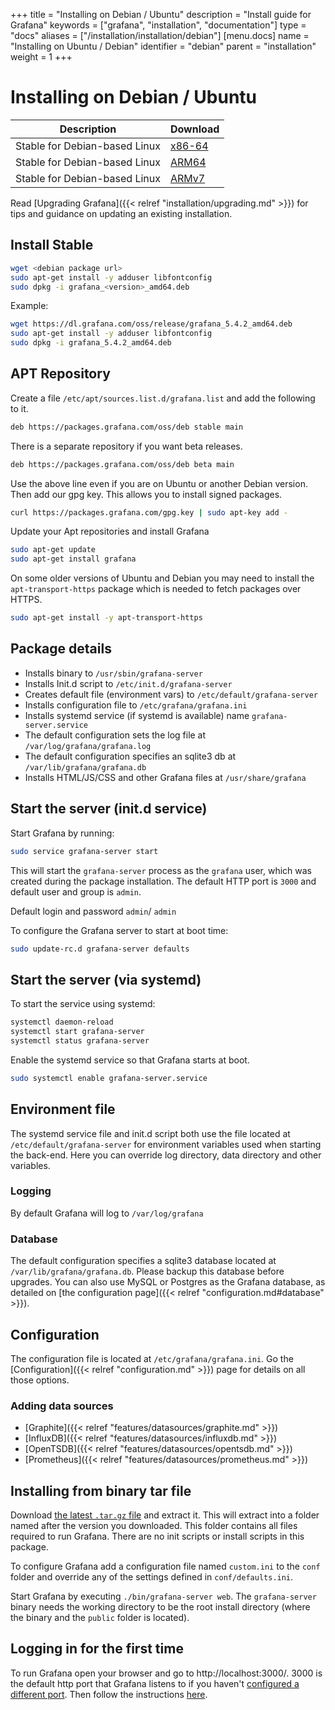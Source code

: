 +++
title = "Installing on Debian / Ubuntu"
description = "Install guide for Grafana"
keywords = ["grafana", "installation", "documentation"]
type = "docs"
aliases = ["/installation/installation/debian"]
[menu.docs]
name = "Installing on Ubuntu / Debian"
identifier = "debian"
parent = "installation"
weight = 1
+++

# Installing on Debian / Ubuntu

Description | Download
------------ | -------------
Stable for Debian-based Linux | [x86-64](https://grafana.com/grafana/download?platform=linux)
Stable for Debian-based Linux | [ARM64](https://grafana.com/grafana/download?platform=arm)
Stable for Debian-based Linux | [ARMv7](https://grafana.com/grafana/download?platform=arm)

Read [Upgrading Grafana]({{< relref "installation/upgrading.md" >}}) for tips and guidance on updating an existing
installation.

## Install Stable


```bash
wget <debian package url>
sudo apt-get install -y adduser libfontconfig
sudo dpkg -i grafana_<version>_amd64.deb
```

Example:

```bash
wget https://dl.grafana.com/oss/release/grafana_5.4.2_amd64.deb
sudo apt-get install -y adduser libfontconfig
sudo dpkg -i grafana_5.4.2_amd64.deb
```

## APT Repository

Create a file `/etc/apt/sources.list.d/grafana.list` and add the following to it.

```bash
deb https://packages.grafana.com/oss/deb stable main
```

There is a separate repository if you want beta releases.

```bash
deb https://packages.grafana.com/oss/deb beta main
```

Use the above line even if you are on Ubuntu or another Debian version. Then add our gpg key. This allows you to install signed packages.

```bash
curl https://packages.grafana.com/gpg.key | sudo apt-key add -
```

Update your Apt repositories and install Grafana

```bash
sudo apt-get update
sudo apt-get install grafana
```

On some older versions of Ubuntu and Debian you may need to install the
`apt-transport-https` package which is needed to fetch packages over
HTTPS.

```bash
sudo apt-get install -y apt-transport-https
```

## Package details

- Installs binary to `/usr/sbin/grafana-server`
- Installs Init.d script to `/etc/init.d/grafana-server`
- Creates default file (environment vars) to `/etc/default/grafana-server`
- Installs configuration file to `/etc/grafana/grafana.ini`
- Installs systemd service (if systemd is available) name `grafana-server.service`
- The default configuration sets the log file at `/var/log/grafana/grafana.log`
- The default configuration specifies an sqlite3 db at `/var/lib/grafana/grafana.db`
- Installs HTML/JS/CSS and other Grafana files at `/usr/share/grafana`

## Start the server (init.d service)

Start Grafana by running:

```bash
sudo service grafana-server start
```

This will start the `grafana-server` process as the `grafana` user,
which was created during the package installation. The default HTTP port
is `3000` and default user and group is `admin`.

Default login and password `admin`/ `admin`

To configure the Grafana server to start at boot time:

```bash
sudo update-rc.d grafana-server defaults
```

## Start the server (via systemd)

To start the service using systemd:

```bash
systemctl daemon-reload
systemctl start grafana-server
systemctl status grafana-server
```

Enable the systemd service so that Grafana starts at boot.

```bash
sudo systemctl enable grafana-server.service
```

## Environment file

The systemd service file and init.d script both use the file located at
`/etc/default/grafana-server` for environment variables used when
starting the back-end. Here you can override log directory, data
directory and other variables.

### Logging

By default Grafana will log to `/var/log/grafana`

### Database

The default configuration specifies a sqlite3 database located at
`/var/lib/grafana/grafana.db`. Please backup this database before
upgrades. You can also use MySQL or Postgres as the Grafana database, as detailed on [the configuration page]({{< relref "configuration.md#database" >}}).

## Configuration

The configuration file is located at `/etc/grafana/grafana.ini`.  Go the
[Configuration]({{< relref "configuration.md" >}}) page for details on all
those options.

### Adding data sources

- [Graphite]({{< relref "features/datasources/graphite.md" >}})
- [InfluxDB]({{< relref "features/datasources/influxdb.md" >}})
- [OpenTSDB]({{< relref "features/datasources/opentsdb.md" >}})
- [Prometheus]({{< relref "features/datasources/prometheus.md" >}})

## Installing from binary tar file

Download [the latest `.tar.gz` file](https://grafana.com/get) and
extract it.  This will extract into a folder named after the version you
downloaded. This folder contains all files required to run Grafana.  There are
no init scripts or install scripts in this package.

To configure Grafana add a configuration file named `custom.ini` to the
`conf` folder and override any of the settings defined in
`conf/defaults.ini`.

Start Grafana by executing `./bin/grafana-server web`. The `grafana-server`
binary needs the working directory to be the root install directory (where the
binary and the `public` folder is located).

## Logging in for the first time

To run Grafana open your browser and go to http://localhost:3000/. 3000 is the default http port that Grafana listens to if you haven't [configured a different port](/installation/configuration/#http-port).
Then follow the instructions [here](/guides/getting_started/).